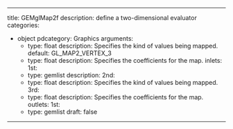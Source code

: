 
---
title: GEMglMap2f
description: define a two-dimensional evaluator
categories:
  - object
pdcategory: Graphics
arguments:
    - type: float
      description: Specifies the kind of values being mapped.
      default: GL_MAP2_VERTEX_3
    - type: float
      description: Specifies the coefficients for the map.
inlets:
  1st:
    - type: gemlist
      description:
  2nd:
    - type: float
      description: Specifies the kind of values being mapped.
  3rd:
    - type: float
      description: Specifies the coefficients for the map.
outlets:
  1st:
    - type: gemlist
draft: false
---
